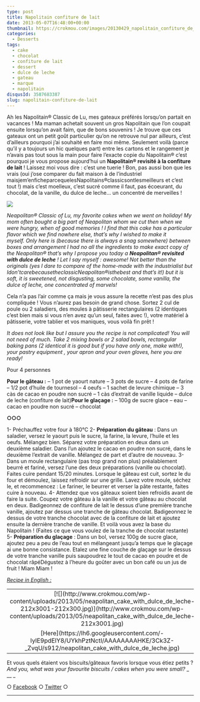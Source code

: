 ```yaml
---
type: post
title: Napolitain confiture de lait
date: 2013-05-07T16:48:00+00:00
thumbnail: https://crokmou.com/images/20130429_napolitain_confiture_de_lait_dulce_de_leche_0027.jpg
categories:
  - Desserts
tags:
  - cake
  - chocolat
  - confiture de lait
  - dessert
  - dulce de leche
  - gateau
  - marque
  - napolitain
disqusId: 3587683387
slug: napolitain-confiture-de-lait
---
```


Ah les Napolitain® Classic de Lu, mes gateaux préférés lorsqu’on partait en vacances ! Ma maman achetait souvent un gros Napolitain que l’on coupait ensuite lorsqu’on avait faim, que de bons souvenirs ! Je trouve que ces gateaux ont un petit goût particulier qu’on ne retrouve nul par ailleurs, c’est d’ailleurs pourquoi j’ai souhaité en faire moi même. Seulement voilà (parce qu’il y a toujours un hic quelques part) entre les cartons et le rangement je n’avais pas tout sous la main pour faire l’exacte copie du Napolitain® c’est pourquoi je vous propose aujourd’hui un **Napolitain® revisité à la confiture de lait** ! Laissez moi vous dire : c’est une tuerie ! Bon, pas aussi bon que les vrais (oui j’ose comparer du fait maison à de l’industriel maisjem’enficheparcequelesNapolitains®classicsontlesmeilleurs et c’est tout !) mais c’est moelleux, c’est sucré comme il faut, pas écoeurant, du chocolat, de la vanille, du dulce de leche… un concentré de merveilles !

![](http://media.telemarket.fr/imgnwprd/000/000278/00027898/00027898-t0.jpg)

_Neapolitan® Classic of Lu, my favorite cakes when we went on holiday! My mom often bought a big part of Neapolitan whom we cut then when we were hungry, when of good memories ! I find that this cake has a particular flavor which we find nowhere else, that’s why I wished to make it myself. Only here is (because there is always a snag somewhere) between boxes and arrangement I had no all the ingredients to make exact copy of the Neapolitan® that’s why I propose you today a **Neapolitan® revisited with dulce de leche** ! Let I say myself : awesome! Not better than the originals (yes I dare to compare of the home-made with the industrialist but Idon’tcarebecausetheclassicNeapolitan®isthebest and that’s it!) but it is soft, it is sweetened, not disgusting, some chocolate, some vanilla, the dulce of leche, one concentrated of marvels!_

Cela n’a pas l’air comme ça mais je vous assure la recette n’est pas des plus compliquée ! Vous n’aurez pas besoin de grand chose. Sortez 2 cul de poule ou 2 saladiers, des moules à pâtisserie rectangulaires (2 identiques c’est bien mais si vous n’en avez qu’un seul, faites avec !), votre matériel à pâtisserie, votre tablier et vos maniques, vous voilà fin prêt !

_It does not look like but I assure you the recipe is not complicated! You will not need of much. Take 2 mixing bowls or 2 salad bowls, rectangular baking pans (2 identical it is good but if you have only one, make with!), your pastry equipment , your apron and your oven gloves, here you are ready!_

Pour 4 personnes

**Pour le gâteau :**
– 1 pot de yaourt nature
– 3 pots de sucre
– 4 pots de farine
– 1/2 pot d’huile de tournesol
– 4 oeufs
– 1 sachet de levure chimique
– 3 càs de cacao en poudre non sucré
– 1 càs d’extrait de vanille liquide
– dulce de leche (confiture de lait)**Pour le glaçage :**
– 100g de sucre glace
– eau
– cacao en poudre non sucré
– chocolat

**○○○**

1- Préchauffez votre four à 180°C
2- **Préparation du gâteau** : Dans un saladier, versez le yaourt puis le sucre, la farine, la levure, l’huile et les oeufs. Mélangez bien. Séparez votre préparation en deux dans un deuxième saladier. Dans l’un ajoutez le cacao en poudre non sucré, dans le deuxième l’extrait de vanille. Mélangez de part et d’autre de nouveau.
3- Dans un moule rectangulaire (pas trop grand non plus) préalablement beurré et fariné, versez l’une des deux préparations (vanille ou chocolat). Faites cuire pendant 15/20 minutes. Lorsque le gâteau est cuit, sortez le du four et démoulez, laissez refroidir sur une grille. Lavez votre moule, séchez le, et recommencez : Le fariner, le beurrer et verser la pâte restante, faites cuire à nouveau.
4- Attendez que vos gâteaux soient bien refroidis avant de faire la suite. Coupez votre gâteau à la vanille et votre gâteau au chocolat en deux. Badigeonnez de confiture de lait le dessus d’une première tranche vanille, ajoutez par dessus une tranche de gâteau chocolat. Badigeonnez le dessus de votre tranche chocolat avec de la confiture de lait et ajoutez ensuite la dernière tranche de vanille. Et voilà vous avez la base du Napolitain ! (Faites ce que vous voulez de la tranche de chocolat restante)
5- **Préparation du glaçage** : Dans un bol, versez 100g de sucre glace, ajoutez peu a peu de l’eau tout en mélangeant jusqu’a temps que le glaçage ai une bonne consistance. Etalez une fine couche de glaçage sur le dessus de votre tranche vanille puis saupoudrez le tout de cacao en poudre et de chocolat râpéDégustez à l’heure du goûter avec un bon café ou un jus de fruit ! Miam Miam !

_[Recipe in English :](https://lh6.googleusercontent.com/-IylE9pdElY8/UYkhPztNctI/AAAAAAAAHKE/3Ck3Z-_ZvqU/s912/neapolitan_cake_with_dulce_de_leche.jpg)_

<table style="margin-left: auto; margin-right: auto; text-align: center;" cellspacing="0" cellpadding="0" align="center">

<tbody>

<tr>

<td style="text-align: center;">[![](http://www.crokmou.com/wp-content/uploads/2013/05/neapolitan_cake_with_dulce_de_leche-212x3001-212x300.jpg)](http://www.crokmou.com/wp-content/uploads/2013/05/neapolitan_cake_with_dulce_de_leche-212x3001.jpg)</td>

</tr>

<tr>

<td style="text-align: center;">[Here](https://lh6.googleusercontent.com/-IylE9pdElY8/UYkhPztNctI/AAAAAAAAHKE/3Ck3Z-_ZvqU/s912/neapolitan_cake_with_dulce_de_leche.jpg)</td>

</tr>

</tbody>

</table>

Et vous quels étaient vos biscuits/gâteaux favoris lorsque vous étiez petits ? _And you, what was your favourite biscuits / cakes when you were small?_ _  __  _

○ [Facebook](https://www.facebook.com/crokmou.blog) ○ [Twitter](https://twitter.com/Crokmou) ○

_  __  _